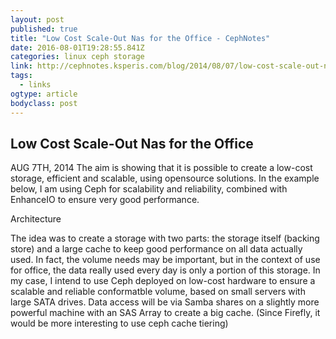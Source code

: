 ```yaml
---
layout: post 
published: true 
title: "Low Cost Scale-Out Nas for the Office - CephNotes" 
date: 2016-08-01T19:28:55.841Z
categories: linux ceph storage
link: http://cephnotes.ksperis.com/blog/2014/08/07/low-cost-scale-out-nas-for-the-office 
tags:
  - links
ogtype: article 
bodyclass: post 
---
```


## Low Cost Scale-Out Nas for the Office
AUG 7TH, 2014
The aim is showing that it is possible to create a low-cost storage, efficient and scalable, using opensource solutions. In the example below, I am using Ceph for scalability and reliability, combined with EnhanceIO to ensure very good performance.

Architecture

The idea was to create a storage with two parts: the storage itself (backing store) and a large cache to keep good performance on all data actually used. In fact, the volume needs may be important, but in the context of use for office, the data really used every day is only a portion of this storage. In my case, I intend to use Ceph deployed on low-cost hardware to ensure a scalable and reliable conformatble volume, based on small servers with large SATA drives. Data access will be via Samba shares on a slightly more powerful machine with an SAS Array to create a big cache. (Since Firefly, it would be more interesting to use ceph cache tiering)

